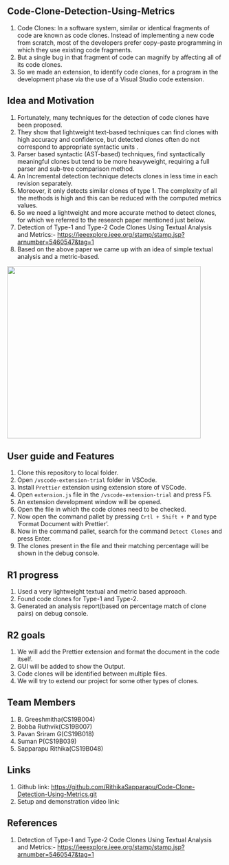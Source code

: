 ## Code-Clone-Detection-Using-Metrics
1. Code Clones: In a software system, similar or identical fragments of code are known as code clones. Instead of implementing a new code from scratch, most of the developers prefer copy–paste programming in which they use existing code fragments.
2. But a single bug in that fragment of code can magnify by affecting all of its code clones.
3. So we made an extension, to identify code clones, for a program in the development phase via the use of a Visual Studio code extension.

## Idea and Motivation
1. Fortunately, many techniques for the detection of code clones have been proposed. 
2. They show that lightweight text-based techniques can find clones with high accuracy and confidence, but detected clones often do not correspond to appropriate syntactic units .
3. Parser based syntactic (AST-based) techniques, find syntactically meaningful clones but tend to be more heavyweight, requiring a full parser and sub-tree comparison method.
4. An Incremental detection technique detects clones in less time in each revision separately. 
5. Moreover, it only detects similar clones of type 1. The complexity of all the methods is high and this can be reduced with the computed metrics values.
6. So we need a lightweight and more accurate method to detect clones, for which we referred to the research paper mentioned just below.
7. Detection of Type-1 and Type-2 Code Clones Using Textual Analysis and Metrics:-
https://ieeexplore.ieee.org/stamp/stamp.jsp?arnumber=5460547&tag=1
8. Based on the above paper we came up with an idea of simple textual analysis and a metric-based.
<img src="https://github.com/RithikaSapparapu/Code-Clone-Detection-Using-Metrics/blob/master/images/2022-04-03.png" height="400" width="450"/>

## User guide and Features
1. Clone this repository to local folder.
2. Open `/vscode-extension-trial` folder in VSCode.
3. Install `Prettier` extension using extension store of VSCode.
3. Open `extension.js` file in the `/vscode-extension-trial` and press F5.
4. An extension development window will be opened.
5. Open the file in which the code clones need to be checked.
6. Now open the command pallet by pressing `Crtl + Shift + P` and type ‘Format Document with Prettier’.
7. Now in the command pallet, search for the command `Detect Clones` and press Enter.
8. The clones present in the file and their matching percentage will be shown in the debug console.

## R1 progress
1. Used a very lightweight textual and metric based approach.
2. Found code clones for Type-1 and Type-2.
3. Generated an analysis report(based on percentage match of clone pairs) on debug console.

## R2 goals
1. We will add the Prettier extension and format the document  in the code itself.
2. GUI will be added to show the Output.
3. Code clones will be identified between multiple files.
4. We will try to extend our project for some other types of clones.

## Team Members
1. B. Greeshmitha(CS19B004)
2. Bobba Ruthvik(CS19B007)
3. Pavan Sriram G(CS19B018)
4. Suman P(CS19B039)
5. Sapparapu Rithika(CS19B048)<br />

## Links
1. Github link: https://github.com/RithikaSapparapu/Code-Clone-Detection-Using-Metrics.git
2. Setup and demonstration video link: 

## References
1. Detection of Type-1 and Type-2 Code Clones Using Textual Analysis and Metrics:-
https://ieeexplore.ieee.org/stamp/stamp.jsp?arnumber=5460547&tag=1
